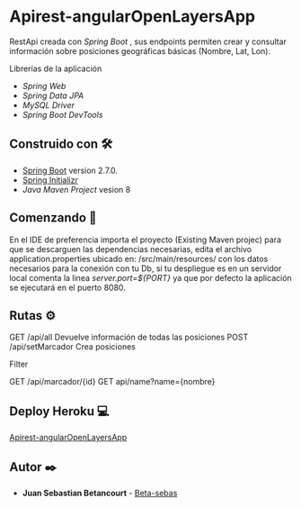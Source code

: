 # Apirest-angularOpenLayersApp

RestApi creada con _Spring Boot_ , sus endpoints permiten crear y consultar información sobre posiciones geográficas básicas (Nombre, Lat, Lon).
 
Librerías de la aplicación

* _Spring Web_
* _Spring Data JPA_
* _MySQL Driver_
* _Spring Boot DevTools_

## Construido con 🛠️

* [Spring Boot](https://spring.io/projects/spring-boot) version 2.7.0.
* [Spring Initializr](https://start.spring.io/)
* _Java Maven Project_ vesion 8 

## Comenzando 🚀

En el IDE de preferencia importa el proyecto (Existing Maven projec) para que se descarguen las dependencias necesarias, edita el archivo application.properties ubicado en:
/src/main/resources/ con los datos necesarios para la conexión con tu Db, si tu despliegue es en un servidor local comenta la linea _server.port=${PORT}_ ya que por defecto la aplicación se ejecutará en el puerto 8080.

## Rutas ⚙️

GET    /api/all Devuelve información de todas las posiciones
POST   /api/setMarcador  Crea posiciones

Filter

GET   /api/marcador/{id}
GET   api/name?name={nombre}

## Deploy Heroku 💻
[Apirest-angularOpenLayersApp](https://spring-openlayers-markers.herokuapp.com/api/all)

## Autor ✒️
* **Juan Sebastian Betancourt**  - [Beta-sebas](https://github.com/Beta-sebas)
